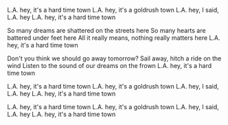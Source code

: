 L.A. hey, it's a hard time town
L.A. hey, it's a goldrush town
L.A. hey, I said, L.A. hey
L.A. hey, it's a hard time town

So many dreams are shattered on the streets here
So many hearts are battered under feet here
All it really means, nothing really matters here
L.A. hey, it's a hard time town

Don't you think we should go away tomorrow?
Sail away, hitch a ride on the wind
Listen to the sound of our dreams on the frown
L.A. hey, it's a hard time town

L.A. hey, it's a hard time town
L.A. hey, it's a goldrush town
L.A. hey, I said, L.A. hey
L.A. hey, it's a hard time town

L.A. hey, it's a hard time town
L.A. hey, it's a goldrush town
L.A. hey, I said, L.A. hey
L.A. hey, it's a hard time town

